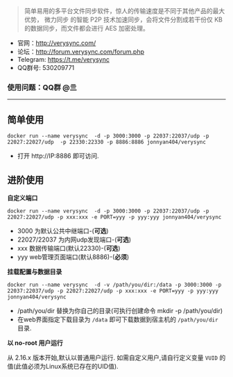 > 简单易用的多平台文件同步软件，惊人的传输速度是不同于其他产品的最大优势， 微力同步 的智能 P2P 技术加速同步，会将文件分割成若干份仅 KB 的数据同步，而文件都会进行 AES 加密处理。

- 官网：http://verysync.com/
- 论坛：http://forum.verysync.com/forum.php
- Telegram: https://t.me/verysync
- QQ群号: 530209771

### 使用问题：QQ群 @亖 

---

## 简单使用

`docker run --name verysync  -d -p 3000:3000 -p 22037:22037/udp -p 22027:22027/udp  -p 22330:22330 -p 8886:8886 jonnyan404/verysync`

- 打开 http://IP:8886 即可访问.

## 进阶使用
**自定义端口**

`docker run --name verysync  -d -p 3000:3000 -p 22037:22037/udp -p 22027:22027/udp -p xxx:xxx -e PORT=yyy -p yyy:yyy jonnyan404/verysync`



- 3000 为默认公共中继端口-(**可选**)
- 22027/22037 为内网udp发现端口-(**可选**)
- xxx 数据传输端口(默认22330)-(**可选**)
- yyy web管理页面端口(默认8886)-(**必须**)

**挂载配置与数据目录**

`docker run --name verysync  -d -v /path/you/dir:/data -p 3000:3000 -p 22037:22037/udp -p 22027:22027/udp -p xxx:xxx -e PORT=yyy -p yyy:yyy jonnyan404/verysync`



- /path/you/dir  替换为你自己的目录(可执行创建命令 mkdir -p /path/you/dir)
- 在web界面指定下载目录为 `/data` 即可下载数据到宿主机的 `/path/you/dir` 目录.

**以 no-root 用户运行**

从 2.16.x 版本开始,默认以普通用户运行. 
如需自定义用户,请自行定义变量 `VUID` 的值(此值必须为Linux系统已存在的UID值).
